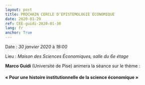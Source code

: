 ```yaml
---
layout: post
title: PROCHAIN CERCLE D'EPISTEMOLOGIE ECONOMIQUE
date: 2020-01-29
ref: CEE-guidi-2020-01-30
lang: fr
anchor: True
---
```


<i class="fas fa-table"></i> Date : _30 janvier 2020_ à _18:00_

<i class="fas fa-map-marked"></i> Lieu : _Maison des Sciences Économiques, salle du 6e étage_

**Marco Guidi** (Université de Pise) animera la séance sur le thème :

#### « Pour une histoire institutionnelle de la science économique »
